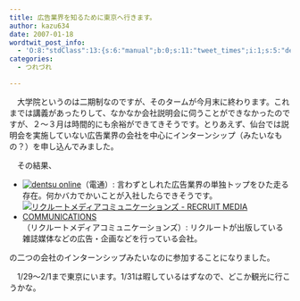 ```yaml
---
title: 広告業界を知るために東京へ行きます。
author: kazu634
date: 2007-01-18
wordtwit_post_info:
  - 'O:8:"stdClass":13:{s:6:"manual";b:0;s:11:"tweet_times";i:1;s:5:"delay";i:0;s:7:"enabled";i:1;s:10:"separation";s:2:"60";s:7:"version";s:3:"3.7";s:14:"tweet_template";b:0;s:6:"status";i:2;s:6:"result";a:0:{}s:13:"tweet_counter";i:2;s:13:"tweet_log_ids";a:1:{i:0;i:2739;}s:9:"hash_tags";a:0:{}s:8:"accounts";a:1:{i:0;s:7:"kazu634";}}'
categories:
  - つれづれ

---
```

<div class="section">
<p>
    　大学院というのは二期制なのですが、そのタームが今月末に終わります。これまでは講義があったりして、なかなか会社説明会に伺うことができなかったのですが、２～３月は時間的にも余裕ができてきそうです。とりあえず、仙台では説明会を実施していない広告業界の会社を中心にインターンシップ（みたいなもの？）を申し込んでみました。
</p>
  
<p>
    　その結果、
</p>
  
<ul>
<li>
<a href="http://www.dentsu.co.jp/" onclick="__gaTracker('send', 'event', 'outbound-article', 'http://www.dentsu.co.jp/', '');" target="_blank"><img alt="dentsu online" src="http://img.simpleapi.net/small/http://www.dentsu.co.jp/" border="0" /></a>（電通）: 言わずとしれた広告業界の単独トップをひた走る存在。何かバカでかいことが入社したらできそうです。
</li>
<li>
<a href="http://www.r-rmc.jp/" onclick="__gaTracker('send', 'event', 'outbound-article', 'http://www.r-rmc.jp/', '');" target="_blank"><img alt="リクルートメディアコミュニケーションズ - RECRUIT MEDIA COMMUNICATIONS" src="http://img.simpleapi.net/small/http://www.r-rmc.jp/" border="0" /></a>（リクルートメディアコミュニケーションズ）: リクルートが出版している雑誌媒体などの広告・企画などを行っている会社。
</li>
</ul>
  
<p>
    の二つの会社のインターンシップみたいなのに参加することになりました。
</p>
  
<p>
    　1/29～2/1まで東京にいます。1/31は暇しているはずなので、どこか観光に行こうかな。
</p>
</div>
